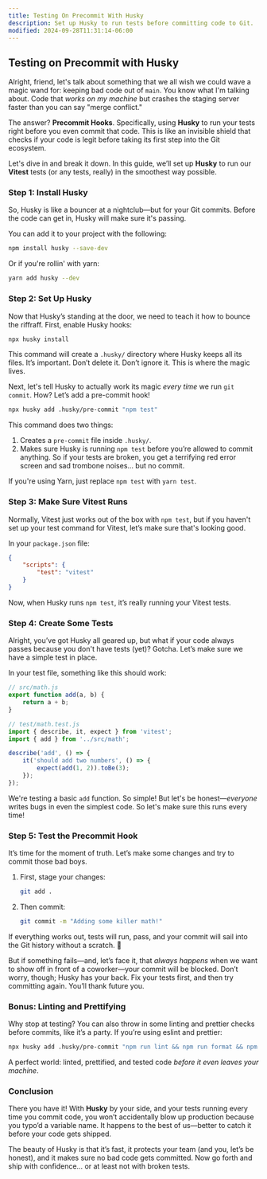 ```yaml
---
title: Testing On Precommit With Husky
description: Set up Husky to run tests before committing code to Git.
modified: 2024-09-28T11:31:14-06:00
---
```


## Testing on Precommit with Husky

Alright, friend, let's talk about something that we all wish we could wave a magic wand for: keeping bad code out of `main`. You know what I'm talking about. Code that _works on my machine_ but crashes the staging server faster than you can say "merge conflict."

The answer? **Precommit Hooks**. Specifically, using **Husky** to run your tests right before you even commit that code. This is like an invisible shield that checks if your code is legit before taking its first step into the Git ecosystem.

Let's dive in and break it down. In this guide, we’ll set up **Husky** to run our **Vitest** tests (or any tests, really) in the smoothest way possible.

### Step 1: Install Husky

So, Husky is like a bouncer at a nightclub—but for your Git commits. Before the code can get in, Husky will make sure it's passing.

You can add it to your project with the following:

```bash
npm install husky --save-dev
```

Or if you're rollin' with yarn:

```bash
yarn add husky --dev
```

### Step 2: Set Up Husky

Now that Husky’s standing at the door, we need to teach it how to bounce the riffraff. First, enable Husky hooks:

```bash
npx husky install
```

This command will create a `.husky/` directory where Husky keeps all its files. It’s important. Don’t delete it. Don’t ignore it. This is where the magic lives.

Next, let's tell Husky to actually work its magic _every time_ we run `git commit`. How? Let’s add a pre-commit hook!

```bash
npx husky add .husky/pre-commit "npm test"
```

This command does two things:

1. Creates a `pre-commit` file inside `.husky/`.
2. Makes sure Husky is running `npm test` before you’re allowed to commit anything. So if your tests are broken, you get a terrifying red error screen and sad trombone noises… but no commit.

If you're using Yarn, just replace `npm test` with `yarn test`.

### Step 3: Make Sure Vitest Runs

Normally, Vitest just works out of the box with `npm test`, but if you haven't set up your test command for Vitest, let’s make sure that's looking good.

In your `package.json` file:

```json
{
	"scripts": {
		"test": "vitest"
	}
}
```

Now, when Husky runs `npm test`, it’s really running your Vitest tests.

### Step 4: Create Some Tests

Alright, you’ve got Husky all geared up, but what if your code always passes because you don't have tests (yet)? Gotcha. Let’s make sure we have a simple test in place.

In your test file, something like this should work:

```javascript
// src/math.js
export function add(a, b) {
	return a + b;
}

// test/math.test.js
import { describe, it, expect } from 'vitest';
import { add } from '../src/math';

describe('add', () => {
	it('should add two numbers', () => {
		expect(add(1, 2)).toBe(3);
	});
});
```

We're testing a basic `add` function. So simple! But let's be honest—_everyone_ writes bugs in even the simplest code. So let's make sure this runs every time!

### Step 5: Test the Precommit Hook

It’s time for the moment of truth. Let’s make some changes and try to commit those bad boys.

1. First, stage your changes:

   ```bash
   git add .
   ```

2. Then commit:

   ```bash
   git commit -m "Adding some killer math!"
   ```

If everything works out, tests will run, pass, and your commit will sail into the Git history without a scratch. 🎉

But if something fails—and, let’s face it, that _always happens_ when we want to show off in front of a coworker—your commit will be blocked. Don’t worry, though; Husky has your back. Fix your tests first, and then try committing again. You’ll thank future you.

### Bonus: Linting and Prettifying

Why stop at testing? You can also throw in some linting and prettier checks before commits, like it’s a party. If you’re using eslint and prettier:

```bash
npx husky add .husky/pre-commit "npm run lint && npm run format && npm test"
```

A perfect world: linted, prettified, and tested code _before it even leaves your machine_.

### Conclusion

There you have it! With **Husky** by your side, and your tests running every time you commit code, you won’t accidentally blow up production because you typo’d a variable name. It happens to the best of us—better to catch it before your code gets shipped.

The beauty of Husky is that it’s fast, it protects your team (and you, let’s be honest), and it makes sure no bad code gets committed. Now go forth and ship with confidence… or at least not with broken tests.

```ts

```
